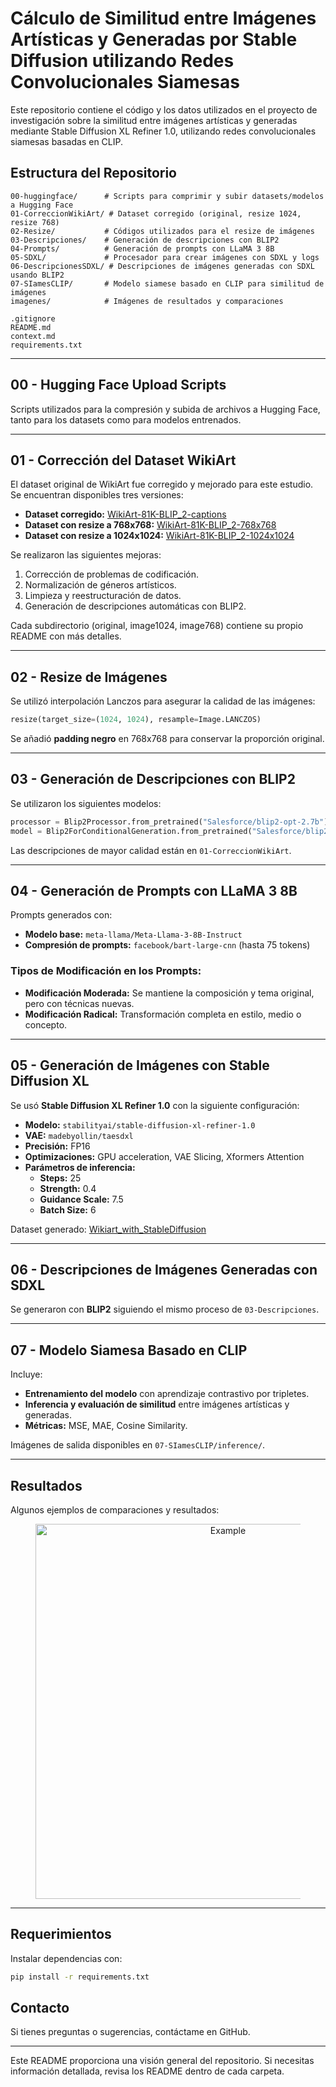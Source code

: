 # Cálculo de Similitud entre Imágenes Artísticas y Generadas por Stable Diffusion utilizando Redes Convolucionales Siamesas

Este repositorio contiene el código y los datos utilizados en el proyecto de investigación sobre la similitud entre imágenes artísticas y generadas mediante Stable Diffusion XL Refiner 1.0, utilizando redes convolucionales siamesas basadas en CLIP.

## Estructura del Repositorio

```
00-huggingface/      # Scripts para comprimir y subir datasets/modelos a Hugging Face
01-CorreccionWikiArt/ # Dataset corregido (original, resize 1024, resize 768)
02-Resize/           # Códigos utilizados para el resize de imágenes
03-Descripciones/    # Generación de descripciones con BLIP2
04-Prompts/          # Generación de prompts con LLaMA 3 8B
05-SDXL/             # Procesador para crear imágenes con SDXL y logs
06-DescripcionesSDXL/ # Descripciones de imágenes generadas con SDXL usando BLIP2
07-SIamesCLIP/       # Modelo siamese basado en CLIP para similitud de imágenes
imagenes/            # Imágenes de resultados y comparaciones

.gitignore
README.md
context.md
requirements.txt
```

---

## 00 - Hugging Face Upload Scripts
Scripts utilizados para la compresión y subida de archivos a Hugging Face, tanto para los datasets como para modelos entrenados.

---

## 01 - Corrección del Dataset WikiArt
El dataset original de WikiArt fue corregido y mejorado para este estudio. Se encuentran disponibles tres versiones:

- **Dataset corregido:** [WikiArt-81K-BLIP_2-captions](https://huggingface.co/datasets/Dant33/WikiArt-81K-BLIP_2-captions)
- **Dataset con resize a 768x768:** [WikiArt-81K-BLIP_2-768x768](https://huggingface.co/datasets/Dant33/WikiArt-81K-BLIP_2-768x768)
- **Dataset con resize a 1024x1024:** [WikiArt-81K-BLIP_2-1024x1024](https://huggingface.co/datasets/Dant33/WikiArt-81K-BLIP_2-1024x1024)

Se realizaron las siguientes mejoras:
1. Corrección de problemas de codificación.
2. Normalización de géneros artísticos.
3. Limpieza y reestructuración de datos.
4. Generación de descripciones automáticas con BLIP2.

Cada subdirectorio (original, image1024, image768) contiene su propio README con más detalles.

---

## 02 - Resize de Imágenes
Se utilizó interpolación Lanczos para asegurar la calidad de las imágenes:
```python
resize(target_size=(1024, 1024), resample=Image.LANCZOS)
```
Se añadió **padding negro** en 768x768 para conservar la proporción original.

---

## 03 - Generación de Descripciones con BLIP2
Se utilizaron los siguientes modelos:
```python
processor = Blip2Processor.from_pretrained("Salesforce/blip2-opt-2.7b")
model = Blip2ForConditionalGeneration.from_pretrained("Salesforce/blip2-opt-2.7b")
```
Las descripciones de mayor calidad están en `01-CorreccionWikiArt`.

---

## 04 - Generación de Prompts con LLaMA 3 8B
Prompts generados con:
- **Modelo base:** `meta-llama/Meta-Llama-3-8B-Instruct`
- **Compresión de prompts:** `facebook/bart-large-cnn` (hasta 75 tokens)

### Tipos de Modificación en los Prompts:
- **Modificación Moderada:** Se mantiene la composición y tema original, pero con técnicas nuevas.
- **Modificación Radical:** Transformación completa en estilo, medio o concepto.

---

## 05 - Generación de Imágenes con Stable Diffusion XL
Se usó **Stable Diffusion XL Refiner 1.0** con la siguiente configuración:
- **Modelo:** `stabilityai/stable-diffusion-xl-refiner-1.0`
- **VAE:** `madebyollin/taesdxl`
- **Precisión:** FP16
- **Optimizaciones:** GPU acceleration, VAE Slicing, Xformers Attention
- **Parámetros de inferencia:**
  - **Steps:** 25
  - **Strength:** 0.4
  - **Guidance Scale:** 7.5
  - **Batch Size:** 6

Dataset generado: [Wikiart_with_StableDiffusion](https://huggingface.co/datasets/Dant33/Wikiart_with_StableDiffusion)

---

## 06 - Descripciones de Imágenes Generadas con SDXL
Se generaron con **BLIP2** siguiendo el mismo proceso de `03-Descripciones`.

---

## 07 - Modelo Siamesa Basado en CLIP
Incluye:
- **Entrenamiento del modelo** con aprendizaje contrastivo por tripletes.
- **Inferencia y evaluación de similitud** entre imágenes artísticas y generadas.
- **Métricas:** MSE, MAE, Cosine Similarity.

Imágenes de salida disponibles en `07-SIamesCLIP/inference/`.

---

## Resultados
Algunos ejemplos de comparaciones y resultados:

<div align="center">
    <figure>
        <img 
            src="[https://raw.githubusercontent.com/deepmancer/clip-object-detection/main/assets/CLIP.png](https://raw.githubusercontent.com/DiegoCastr00/CalculoSimilitud/refs/heads/master/07-SIamesCLIP/inference/output.png)" 
            width="600" 
            alt="Example"
        />
    </figure>
</div>

---

## Requerimientos
Instalar dependencias con:
```bash
pip install -r requirements.txt
```

## Contacto
Si tienes preguntas o sugerencias, contáctame en GitHub.

---

Este README proporciona una visión general del repositorio. Si necesitas información detallada, revisa los README dentro de cada carpeta.

